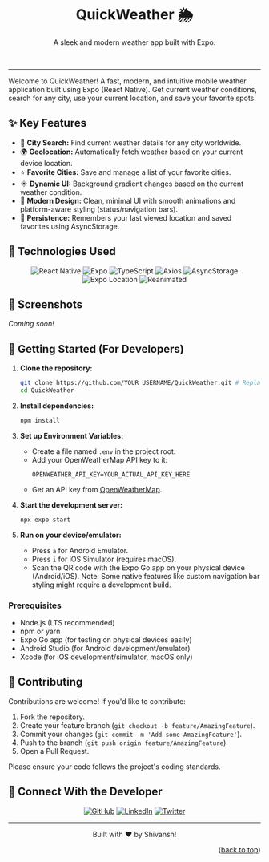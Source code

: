 <a name="readme-top"></a>

<div align="center">
  <h1>QuickWeather 🌦️</h1>
  <p>A sleek and modern weather app built with Expo.</p>





<!-- Placeholder for a social preview image - You can generate one or create your own -->
<!-- ![QuickWeather Preview](https://via.placeholder.com/1280x640.png?text=QuickWeather+App) -->

<!-- Placeholder for APK Download Badge - Update link when you have a release -->
<!-- <a href="YOUR_APK_DOWNLOAD_LINK_HERE"><img src="https://img.shields.io/badge/Download_APK-Latest_Release-4C6FFF?style=for-the-badge&logo=android&logoColor=white" alt="Download APK"></a> -->

  <br>

<!-- Placeholder for GitHub Stars Badge - Update USER/REPO if needed -->
<!-- <a href="https://github.com/YOUR_USERNAME/YOUR_REPONAME/stargazers"><img src="https://img.shields.io/github/stars/YOUR_USERNAME/YOUR_REPONAME?style=for-the-badge&color=4C6FFF" alt="GitHub stars"></a> -->
  <hr>
</div>


Welcome to QuickWeather! A fast, modern, and intuitive mobile weather application built using Expo (React Native). Get current weather conditions, search for any city, use your current location, and save your favorite spots.

## ✨ Key Features

*   📍 **City Search:** Find current weather details for any city worldwide.
*   🌍 **Geolocation:** Automatically fetch weather based on your current device location.
*   ⭐ **Favorite Cities:** Save and manage a list of your favorite cities.
*   ☀️ **Dynamic UI:** Background gradient changes based on the current weather condition.
*   📱 **Modern Design:** Clean, minimal UI with smooth animations and platform-aware styling (status/navigation bars).
*   💾 **Persistence:** Remembers your last viewed location and saved favorites using AsyncStorage.

## 🔧 Technologies Used

<div align="center">
  <img src="https://img.shields.io/badge/React_Native-61DAFB?style=for-the-badge&logo=react&logoColor=black" alt="React Native">
  <img src="https://img.shields.io/badge/Expo-000020?style=for-the-badge&logo=expo&logoColor=white" alt="Expo">
  <img src="https://img.shields.io/badge/TypeScript-3178C6?style=for-the-badge&logo=typescript&logoColor=white" alt="TypeScript">
  <img src="https://img.shields.io/badge/Axios-5A29E4?style=for-the-badge&logo=axios&logoColor=white" alt="Axios">
  <img src="https://img.shields.io/badge/AsyncStorage-61DAFB?style=for-the-badge&logo=react&logoColor=black" alt="AsyncStorage">
  <img src="https://img.shields.io/badge/Expo_Location-000020?style=for-the-badge&logo=expo&logoColor=white" alt="Expo Location">
  <img src="https://img.shields.io/badge/React_Native_Reanimated-000020?style=for-the-badge&logo=react&logoColor=white" alt="Reanimated">
</div>

## 📸 Screenshots

*Coming soon!*
<!-- Add screenshots of your app here -->
<!--
<div align="center">
  <img src="path/to/screenshot1.png" width="200">
  <img src="path/to/screenshot2.png" width="200">
  <img src="path/to/screenshot3.png" width="200">
</div>
-->

## 🚀 Getting Started (For Developers)

1.  **Clone the repository:**
    ```bash
    git clone https://github.com/YOUR_USERNAME/QuickWeather.git # Replace with your repo URL
    cd QuickWeather
    ```

2.  **Install dependencies:**
    ```bash
    npm install
    ```

3.  **Set up Environment Variables:**
    *   Create a file named `.env` in the project root.
    *   Add your OpenWeatherMap API key to it:
        ```
        OPENWEATHER_API_KEY=YOUR_ACTUAL_API_KEY_HERE
        ```
    *   Get an API key from [OpenWeatherMap](https://openweathermap.org/api).

4.  **Start the development server:**
    ```bash
    npx expo start
    ```

5.  **Run on your device/emulator:**
    *   Press `a` for Android Emulator.
    *   Press `i` for iOS Simulator (requires macOS).
    *   Scan the QR code with the Expo Go app on your physical device (Android/iOS). Note: Some native features like custom navigation bar styling might require a development build.

### Prerequisites

*   Node.js (LTS recommended)
*   npm or yarn
*   Expo Go app (for testing on physical devices easily)
*   Android Studio (for Android development/emulator)
*   Xcode (for iOS development/simulator, macOS only)

## 🤝 Contributing

Contributions are welcome! If you'd like to contribute:

1.  Fork the repository.
2.  Create your feature branch (`git checkout -b feature/AmazingFeature`).
3.  Commit your changes (`git commit -m 'Add some AmazingFeature'`).
4.  Push to the branch (`git push origin feature/AmazingFeature`).
5.  Open a Pull Request.

Please ensure your code follows the project's coding standards.

## 🔗 Connect With the Developer

<!-- Restored links from the reference -->
<div align="center">
  <a href="https://github.com/ShiiiivanshSingh"><img src="https://img.shields.io/badge/GitHub-100000?style=for-the-badge&logo=github&logoColor=white" alt="GitHub"></a>
  <a href="https://www.linkedin.com/in/shivansh-pratap-singh-23b3b92b1"><img src="https://img.shields.io/badge/LinkedIn-0077B5?style=for-the-badge&logo=linkedin&logoColor=white" alt="LinkedIn"></a>
  <a href="https://x.com/de_mirage_fan"><img src="https://img.shields.io/badge/Twitter-1DA1F2?style=for-the-badge&logo=twitter&logoColor=white" alt="Twitter"></a>
</div>

---
<div align="center">
  Built with ♥️ by Shivansh! <!-- Restored author name -->
</div>
<p align="right">(<a href="#readme-top">back to top</a>)</p>
